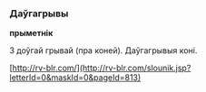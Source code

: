 ### Даўгагрывы
**прыметнік**

З доўгай грывай (пра коней). Даўгагрывыя коні.

<a rel="author">[http://rv-blr.com/](http://rv-blr.com/slounik.jsp?letterId=0&maskId=0&pageId=813)</a>
